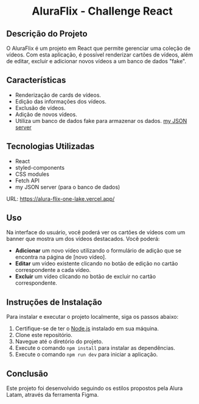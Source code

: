 <h1 align="center">AluraFlix - Challenge React</h1>

## Descrição do Projeto

O AluraFlix é um projeto em React que permite gerenciar uma coleção de vídeos. Com esta aplicação, é possível renderizar cartões de vídeos, além de editar, excluir e adicionar novos vídeos a um banco de dados "fake".

## Características

- Renderização de cards de vídeos.
- Edição das informações dos vídeos.
- Exclusão de vídeos.
- Adição de novos vídeos.
- Utiliza um banco de dados fake para armazenar os dados. [my JSON server](https://my-json-server.typicode.com/)

## Tecnologias Utilizadas

- React
- styled-components
- CSS modules
- Fetch API
- my JSON server (para o banco de dados)

URL: https://alura-flix-one-lake.vercel.app/

## Uso

Na interface do usuário, você poderá ver os cartões de vídeos com um banner que mostra um dos vídeos destacados. Você poderá:

- **Adicionar** um novo vídeo utilizando o formulário de adição que se encontra na página de [novo vídeo].
- **Editar** um vídeo existente clicando no botão de edição no cartão correspondente a cada vídeo.
- **Excluir** um vídeo clicando no botão de excluir no cartão correspondente.

## Instruções de Instalação

Para instalar e executar o projeto localmente, siga os passos abaixo:

1. Certifique-se de ter o [Node.js](https://nodejs.org/) instalado em sua máquina.
2. Clone este repositório.
3. Navegue até o diretório do projeto.
4. Execute o comando `npm install` para instalar as dependências.
5. Execute o comando `npm run dev` para iniciar a aplicação.

## Conclusão

Este projeto foi desenvolvido seguindo os estilos propostos pela Alura Latam, através da ferramenta Figma.

